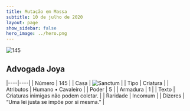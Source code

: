```yaml
---
title: Mutação em Massa
subtitle: 10 de julho de 2020
layout: page
show_sidebar: false
hero_image: ../hero.png
---
```


![145](https://cdn.keyforgegame.com/media/card_front/pt/479_145_C9HX4FCR88XJ_pt.png)

## Advogada Joya

|----|----|
| Número | 145 |
| Casa | ![Sanctum](https://archonarcana.com/images/thumb/c/c7/Sanctum.png/22px-Sanctum.png "Santuário") |
| Tipo | Criatura |
| Atributos | Humano • Cavaleiro |
| Poder | 5 |
| Armadura | 1 |
| Texto | Criaturas inimigas não podem coletar. |
| Raridade | Incomum |
| Dizeres | “Uma lei justa se impõe por si mesma.” |
